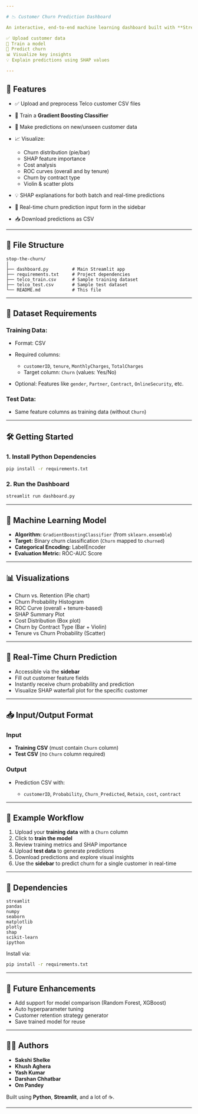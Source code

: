 ```yaml
---

# 📉 Customer Churn Prediction Dashboard

An interactive, end-to-end machine learning dashboard built with **Streamlit** to predict telecom customer churn using a **Gradient Boosting Classifier**. This tool allows you to

✅ Upload customer data
🧠 Train a model
🔮 Predict churn
📊 Visualize key insights
💡 Explain predictions using SHAP values

---
```


## 🚀 Features

* ✅ Upload and preprocess Telco customer CSV files
* 🧠 Train a **Gradient Boosting Classifier**
* 🔮 Make predictions on new/unseen customer data
* 📈 Visualize:

  * Churn distribution (pie/bar)
  * SHAP feature importance
  * Cost analysis
  * ROC curves (overall and by tenure)
  * Churn by contract type
  * Violin & scatter plots
* 💡 SHAP explanations for both batch and real-time predictions
* 🎯 Real-time churn prediction input form in the sidebar
* 📥 Download predictions as CSV

---

## 📂 File Structure

```
stop-the-churn/
│
├── dashboard.py         # Main Streamlit app
├── requirements.txt     # Project dependencies
├── telco_train.csv      # Sample training dataset
├── telco_test.csv       # Sample test dataset
└── README.md            # This file
```

---

## 🧾 Dataset Requirements

### Training Data:

* Format: CSV
* Required columns:

  * `customerID`, `tenure`, `MonthlyCharges`, `TotalCharges`
  * Target column: `Churn` (values: Yes/No)
* Optional: Features like `gender`, `Partner`, `Contract`, `OnlineSecurity`, etc.

### Test Data:

* Same feature columns as training data (without `Churn`)

---

## 🛠 Getting Started

### 1. Install Python Dependencies

```bash
pip install -r requirements.txt
```

### 2. Run the Dashboard

```bash
streamlit run dashboard.py
```

---

## 🧠 Machine Learning Model

* **Algorithm:** `GradientBoostingClassifier` (from `sklearn.ensemble`)
* **Target:** Binary churn classification (`Churn` mapped to `churned`)
* **Categorical Encoding:** LabelEncoder
* **Evaluation Metric:** ROC-AUC Score

---

## 📊 Visualizations

* Churn vs. Retention (Pie chart)
* Churn Probability Histogram
* ROC Curve (overall + tenure-based)
* SHAP Summary Plot
* Cost Distribution (Box plot)
* Churn by Contract Type (Bar + Violin)
* Tenure vs Churn Probability (Scatter)

---

## 🧮 Real-Time Churn Prediction

* Accessible via the **sidebar**
* Fill out customer feature fields
* Instantly receive churn probability and prediction
* Visualize SHAP waterfall plot for the specific customer

---

## 📥 Input/Output Format

### Input

* **Training CSV** (must contain `Churn` column)
* **Test CSV** (no `Churn` column required)

### Output

* Prediction CSV with:

  * `customerID`, `Probability`, `Churn_Predicted`, `Retain`, `cost`, `contract`

---

## 📌 Example Workflow

1. Upload your **training data** with a `Churn` column
2. Click to **train the model**
3. Review training metrics and SHAP importance
4. Upload **test data** to generate predictions
5. Download predictions and explore visual insights
6. Use the **sidebar** to predict churn for a single customer in real-time

---

## 🧰 Dependencies

```
streamlit
pandas
numpy
seaborn
matplotlib
plotly
shap
scikit-learn
ipython
```

Install via:

```bash
pip install -r requirements.txt
```

---

## 🌱 Future Enhancements

* Add support for model comparison (Random Forest, XGBoost)
* Auto hyperparameter tuning
* Customer retention strategy generator
* Save trained model for reuse

---

## 👩‍💻 Authors

* **Sakshi Shelke**
* **Khush Aghera**
* **Yash Kumar**
* **Darshan Chhatbar**
* **Om Pandey**

Built using **Python**, **Streamlit**, and a lot of ☕.

---
